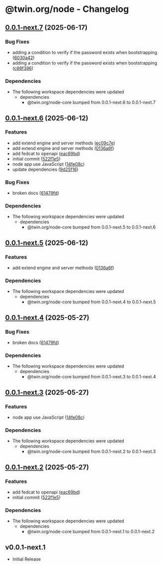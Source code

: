 # @twin.org/node - Changelog

## [0.0.1-next.7](https://github.com/twinfoundation/node/compare/node-v0.0.1-next.6...node-v0.0.1-next.7) (2025-06-17)


### Bug Fixes

* adding a condition to verify if the password exists when bootstrapping ([6030a42](https://github.com/twinfoundation/node/commit/6030a42bdaf581678d96932fd0b809396bf7b8b0))
* adding a condition to verify if the password exists when bootstrapping ([c66f396](https://github.com/twinfoundation/node/commit/c66f396717394161a7647d1f08b3d87729d96e96))


### Dependencies

* The following workspace dependencies were updated
  * dependencies
    * @twin.org/node-core bumped from 0.0.1-next.6 to 0.0.1-next.7

## [0.0.1-next.6](https://github.com/twinfoundation/node/compare/node-v0.0.1-next.5...node-v0.0.1-next.6) (2025-06-12)

### Features

- add extend engine and server methods ([ec09c7e](https://github.com/twinfoundation/node/commit/ec09c7eb882d9f5797f2fd372e96cad1a3716f59))
- add extend engine and server methods ([0136a6f](https://github.com/twinfoundation/node/commit/0136a6f3f4e1a82b1427ee9618b8a17c79bc7fda))
- add fedcat to openapi ([eac69bd](https://github.com/twinfoundation/node/commit/eac69bdf94a22c35fe58e7523d9cf78bdc72eb7b))
- initial commit ([522f1e5](https://github.com/twinfoundation/node/commit/522f1e515348f9b1dd1eeb3170b1249e2b0b5371))
- node app use JavaScript ([14fe08c](https://github.com/twinfoundation/node/commit/14fe08cb760dd885a5dac9056a4d5dbc3d61df64))
- update dependencies ([9d25f16](https://github.com/twinfoundation/node/commit/9d25f16f1d554cd38f3bec28fdf7f8fff892ceaf))

### Bug Fixes

- broken docs ([61479fd](https://github.com/twinfoundation/node/commit/61479fd618f766d22c5aafec5277e1a89e22b453))

### Dependencies

- The following workspace dependencies were updated
  - dependencies
    - @twin.org/node-core bumped from 0.0.1-next.5 to 0.0.1-next.6

## [0.0.1-next.5](https://github.com/twinfoundation/node/compare/node-v0.0.1-next.4...node-v0.0.1-next.5) (2025-06-12)

### Features

- add extend engine and server methods ([0136a6f](https://github.com/twinfoundation/node/commit/0136a6f3f4e1a82b1427ee9618b8a17c79bc7fda))

### Dependencies

- The following workspace dependencies were updated
  - dependencies
    - @twin.org/node-core bumped from 0.0.1-next.4 to 0.0.1-next.5

## [0.0.1-next.4](https://github.com/twinfoundation/node/compare/node-v0.0.1-next.3...node-v0.0.1-next.4) (2025-05-27)

### Bug Fixes

- broken docs ([61479fd](https://github.com/twinfoundation/node/commit/61479fd618f766d22c5aafec5277e1a89e22b453))

### Dependencies

- The following workspace dependencies were updated
  - dependencies
    - @twin.org/node-core bumped from 0.0.1-next.3 to 0.0.1-next.4

## [0.0.1-next.3](https://github.com/twinfoundation/node/compare/node-v0.0.1-next.2...node-v0.0.1-next.3) (2025-05-27)

### Features

- node app use JavaScript ([14fe08c](https://github.com/twinfoundation/node/commit/14fe08cb760dd885a5dac9056a4d5dbc3d61df64))

### Dependencies

- The following workspace dependencies were updated
  - dependencies
    - @twin.org/node-core bumped from 0.0.1-next.2 to 0.0.1-next.3

## [0.0.1-next.2](https://github.com/twinfoundation/node/compare/node-v0.0.1-next.1...node-v0.0.1-next.2) (2025-05-27)

### Features

- add fedcat to openapi ([eac69bd](https://github.com/twinfoundation/node/commit/eac69bdf94a22c35fe58e7523d9cf78bdc72eb7b))
- initial commit ([522f1e5](https://github.com/twinfoundation/node/commit/522f1e515348f9b1dd1eeb3170b1249e2b0b5371))

### Dependencies

- The following workspace dependencies were updated
  - dependencies
    - @twin.org/node-core bumped from 0.0.1-next.1 to 0.0.1-next.2

## v0.0.1-next.1

- Initial Release

